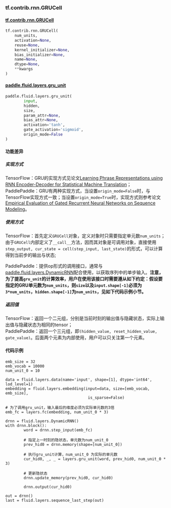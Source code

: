 ### tf.contrib.rnn.GRUCell

#### [tf.contrib.rnn.GRUCell](https://www.tensorflow.org/api_docs/python/tf/nn/rnn_cell/GRUCell)

```python
tf.contrib.rnn.GRUCell(
    num_units,
    activation=None,
    reuse=None,
    kernel_initializer=None,
    bias_initializer=None,
    name=None,
    dtype=None,
    **kwargs
)

```

#### [paddle.fluid.layers.gru_unit](http://paddlepaddle.org/documentation/docs/zh/1.3/api_cn/layers_cn.html#gru-unit)

```python
paddle.fluid.layers.gru_unit(
		input, 
		hidden, 
		size, 
		param_attr=None, 
		bias_attr=None, 
		activation='tanh', 
		gate_activation='sigmoid', 
		origin_mode=False
)
```

#### 功能差异

##### 实现方式
TensorFlow：GRU的实现方式见论文[Learning Phrase Representations using RNN Encoder-Decoder for Statistical Machine Translation](http://arxiv.org/abs/1406.1078)；  
PaddlePaddle：GRU有两种实现方式，当设置`origin_mode=False`时，与TensorFlow实现方式一致；当设置`origin_mode=True`时，实现方式则参考论文[Empirical Evaluation of
Gated Recurrent Neural Networks
on Sequence Modeling](https://arxiv.org/pdf/1412.3555.pdf)。


##### 使用方式
TensorFlow：首先定义`GRUCell`对象，定义对象时只需要指定单元数`num_units`；由于`GRUCell`内部定义了`__call__`方法，因而其对象是可调用对象，直接使用`step_output, cur_state = cell(step_input, last_state)`的形式，可以计算得到当前步的输出与状态;  

PaddlePaddle：提供op形式的调用接口，通常与[paddle.fluid.layers.DynamicRNN](http://paddlepaddle.org/documentation/docs/zh/1.3/api_cn/layers_cn.html#dynamicrnn)配合使用，以获取序列中的单步输入。**注意，为了提高`gru_unit`的计算效率，用户在使用该接口时需要遵从如下约定：假设要指定的GRU单元数为`num_units`，则`size`以及`input.shape[-1]`必须为`3*num_units`，`hidden.shape[-1]`为`num_units`，见如下代码示例小节。**

##### 返回值
TensorFlow：返回一个二元组，分别是当前时刻的输出值与隐藏状态，实际上输出值与隐藏状态为相同的tensor；  
PaddlePaddle：返回一个三元组，即`(hidden_value, reset_hidden_value, gate_value)`。后面两个元素为内部使用，用户可以只关注第一个元素。


#### 代码示例
```
emb_size = 32                                                                                                                                                                                                                                 
emb_vocab = 10000                                                                                                                                                                                                                             
num_unit_0 = 10                                                                                                                                                                                                                               
                                                                                                                                                                                                                                              
data = fluid.layers.data(name='input', shape=[1], dtype='int64', lod_level=1)                                                                                                                                                                 
embedding = fluid.layers.embedding(input=data, size=[emb_vocab, emb_size],                                                                                                                                                                    
                                    is_sparse=False)                                                                                                                                                                                          

# 为了调用gru_unit，输入最后的维度必须为实际单元数的3倍
emb_fc = layers.fc(embedding, num_unit_0 * 3)                                                                                                                                                                                                                                                                                                                                                        
                                                                                                                                                                                                                                              
drnn = fluid.layers.DynamicRNN()                                                                                                                                                                                                              
with drnn.block():                                                                                                                                                                                                                            
        word = drnn.step_input(emb_fc) 
        
        # 指定上一时刻的隐状态，单元数为num_unit_0                                                                                                                                                                                                       
        prev_hid0 = drnn.memory(shape=[num_unit_0])                                                                                                                                                                                           
        
        # 执行gru_unit计算，num_unit_0 为实际的单元数                                                                                                                                                                                                                                      
        cur_hid0, _, _ = layers.gru_unit(word, prev_hid0, num_unit_0 * 3)
        
        # 更新隐状态                                                                                                                                                                                                                                              
        drnn.update_memory(prev_hid0, cur_hid0)                                                                                                                                                                                               
                                                                                                                                                                                                                                              
        drnn.output(cur_hid0)                                                                                                                                                                                                                 
                                                                                                                                                                                                                                              
out = drnn()                                                                                                                                                                                                                                  
last = fluid.layers.sequence_last_step(out)                       

```

